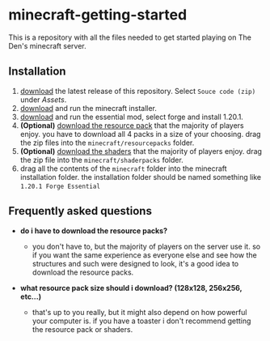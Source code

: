 # minecraft-getting-started
This is a repository with all the files needed to get started playing on The Den's minecraft server.

## Installation

1. [download](https://github.com/codepression/minecraft-getting-started/releases/latest) the latest release of this repository. Select `Souce code (zip)` under *Assets*.
2. [download](https://aka.ms/minecraftClientGameCoreWindows) and run the minecraft installer.
3. [download](https://downloads.essential.gg/v1/launcher/latest/windows?action=download) and run the essential mod, select forge and install 1.20.1.
4. **(Optional)** [download the resource pack](https://www.legendaryrttextures.com/project/legendary-rt-textures/) that the majority of players enjoy. you have to download all 4 packs in a size of your choosing. drag the zip files into the `minecraft/resourcepacks` folder.
5. **(Optional)** [download the shaders](https://sonicether.com/shaders/download/renewed-v1-0-1/) that the majority of players enjoy. drag the zip file into the `minecraft/shaderpacks` folder.
6. drag all the contents of the `minecraft` folder into the minecraft installation folder. the installation folder should be named something like `1.20.1 Forge Essential`

## Frequently asked questions

 - **do i have to download the resource packs?**
   - you don't have to, but the majority of players on the server use it. so if you want the same experience as everyone else and see how the structures and such were designed to look, it's a good idea to download the resource packs.

 - **what resource pack size should i download? (128x128, 256x256, etc...)**
    - that's up to you really, but it might also depend on how powerful your computer is. if you have a toaster i don't recommend getting the resource pack or shaders.